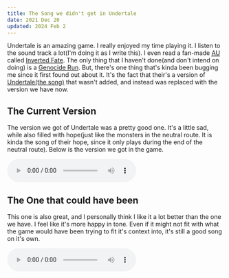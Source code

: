 ```yaml
---
title: The Song we didn't get in Undertale
date: 2021 Dec 20
updated: 2024 Feb 2
---
```

Undertale is an amazing game. I really enjoyed my time playing it. I listen to the sound track a lot(I'm doing it as I write this). I even read a fan-made <abbr title="Alternate Universe">[AU](https://undertale-au.fandom.com/wiki/Category:AUs)</abbr> called [Inverted Fate](https://invertedfate.com/chapters). The only thing that I haven't done(and don't intend on doing) is a [Genocide Run](https://undertale.fandom.com/wiki/Genocide_Route). But, there's one thing that's kinda been bugging me since it first found out about it. It's the fact that their's a version of [Undertale(the song)](https://undertale.fandom.com/wiki/Undertale_(Soundtrack)) that wasn't added, and instead was replaced with the version we have now.

## The Current Version

The version we got of Undertale was a pretty good one. It's a little sad, while also filled with hope(just like the monsters in the neutral route. It is kinda the song of their hope, since it only plays during the end of the neutral route). Below is the version we got in the game.

<audio controls="true">
    <source src="/blog-files/Undertale_(Soundtrack)_music_1.ogg" type="audio/ogg" />
    <source src="https://ia902907.us.archive.org/29/items/undertaleost_202004/Undertale%20-%20Lossless%20Soundtrack%20%28toby%20fox%29/toby%20fox%20-%20UNDERTALE%20Soundtrack%20-%2071%20Undertale.mp3" type="audio/mpeg" />
    <source src="https://ia802907.us.archive.org/29/items/undertaleost_202004/Undertale%20-%20Lossless%20Soundtrack%20%28toby%20fox%29/toby%20fox%20-%20UNDERTALE%20Soundtrack%20-%2071%20Undertale.flac" type="audio/flac" />
    It looks like your browser doesn't support the audio tag. Here is it's source: [anchor](/blog-files/Undertale_(Soundtrack)_music_1.ogg).
</audio>

## The One that could have been

This one is also great, and I personally think I like it a lot better than the one we have. I feel like it's more happy in tone. Even if it might not fit with what the game would have been trying to fit it's context into, it's still a good song on it's own.

<audio controls="true">
    <source src="/blog-files/Undertale_(Soundtrack)_music_unused.oga" type="audio/ogg" />
    <source src="https://a.tumblr.com/tumblr_odg4sv0r3Z1s58ev6o1.mp3" type="audio/mpeg" />
    Again, it looks like you're browser doesn't support audio, so you can [download the song](/blog-files/Undertale_(Soundtrack)_music_unused.oga) to listen to it.
</audio>